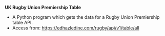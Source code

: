 **UK Rugby Union Premiership Table**

- A Python program which gets the data for a Rugby Union Premiership table API.
- Access from: https://edhazledine.com/rugby/api/v1/table/all
